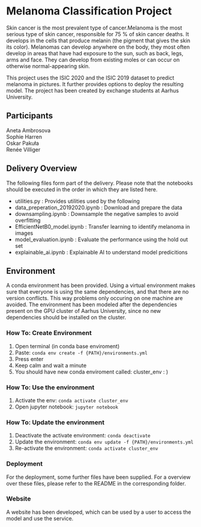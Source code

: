 # Melanoma Classification Project
Skin cancer is the most prevalent type of cancer.Melanoma is the most serious type of skin cancer,  responsible for 75 % of skin cancer deaths. It develops in the cells that produce melanin (the pigment that gives the skin its color). Melanomas can develop anywhere on the body, they most often develop in areas that have had exposure to the sun, such as back, legs, arms and face. They can develop from existing moles or can occur on otherwise normal-appearing skin.


This project uses the ISIC 2020 and the ISIC 2019 dataset to predict melanoma in pictures. It further provides options to deploy the resulting model. The project has been created by exchange students at Aarhus University. 


## Participants
Aneta Ambrosova <br>
Sophie Harren <br>
Oskar Pakuła <br>
Renée Villiger <br>

## Delivery Overview
The following files form part of the delivery. Please note that the notebooks should be executed in the order in which they are listed here.
- utilities.py : Provides utilities used by the following
- data_preperation_20192020.ipynb : Download and prepare the data
- downsampling.ipynb : Downsample the negative samples to avoid overfitting
- EfficientNetB0_model.ipynb : Transfer learning to identify melanoma in images
- model_evaluation.ipynb : Evaluate the performance using the hold out set
- explainable_ai.ipynb : Explainable AI to understand model predicitions

## Environment
A conda environment has been provided. Using a virtual environment makes sure that everyone is using the same dependencies, and that there are no version conflicts. This way problems only occuring on one machine are avoided. The environment has been modeled after the dependencies present on the GPU cluster of Aarhus University, since no new dependencies should be installed on the cluster. 

### How To: Create Environment
1. Open terminal (in conda base enviroment)
2. Paste: `conda env create -f {PATH}/environments.yml`
3. Press enter
4. Keep calm and wait a minute
5. You should have new conda enviroment called: cluster_env : )

### How To: Use the environment
1. Activate the env: `conda activate cluster_env`
2. Open jupyter notebook: `jupyter notebook`

### How To: Update the environment
1. Deactivate the activate environment: `conda deactivate`
2. Update the environment: `conda env update -f {PATH}/environments.yml`
3. Re-activate the environment: `conda activate cluster_env`

### Deployment 
For the deployment, some further files have been supplied. For a overview over these files, please refer to the README in the corresponding folder. 

### Website
A website has been developed, which can be used by a user to access the model and use the service. 


